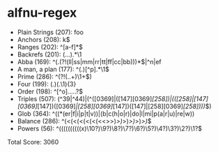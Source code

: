 # alfnu-regex

- Plain Strings (207): foo
- Anchors (208): k$
- Ranges (202): ^[a-f]*$
- Backrefs (201): (...).*\1
- Abba (169): ^(.(?!(ll|ss|mm|rr|tt|ff|cc|bb)))*$|^n|ef
- A man, a plan (177): ^(.)[^p].*\1$
- Prime (286): ^(?!(..+)\1+$)
- Four (199): (.)(.\1){3}
- Order (198): ^[^o].....?$
- Triples (507): (^39|^44)|(^([0369]|([147][0369]*[258])|(([258]|[147][0369]*[147])([0369]*|[258][0369]*[147])([147]|[258][0369]*[258])))*$)
- Glob (364): ^((\*(er|f|i|p|t|v))|(b|c(h|o|r)|do|l|mi|p(a|r|u)|re|w))
- Balance (286): ^(<(<(<(<(<(<<>>)*>)*>)*>)*>)*>)*$
- Powers (56): ^((((((((((x)\10?)\9?)\8?)\7?)\6?)\5?)\4?)\3?)\2?)\1?$

Total Score: 3060
